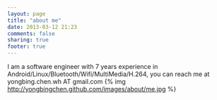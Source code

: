 ```yaml
---
layout: page
title: "about me"
date: 2013-03-12 21:23
comments: false
sharing: true
footer: true
---
```


I am a software engineer with 7 years experience in Android/Linux/Bluetooth/Wifi/MultiMedia/H.264, you can reach me at yongbing.chen.wh AT gmail.com
{% img http://yongbingchen.github.com/images/about/me.jpg  %}

